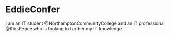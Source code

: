 # EddieConfer
I am an IT student @NorthamptonCommunityCollege and an IT professional @KidsPeace who is looking to further my IT knowledge.
